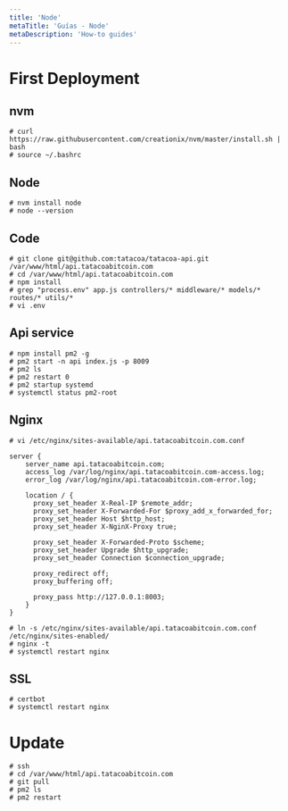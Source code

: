 ```yaml
---
title: 'Node'
metaTitle: 'Guías - Node'
metaDescription: 'How-to guides'
---
```


# First Deployment

## nvm

    # curl https://raw.githubusercontent.com/creationix/nvm/master/install.sh | bash
    # source ~/.bashrc

## Node

    # nvm install node
    # node --version

## Code

    # git clone git@github.com:tatacoa/tatacoa-api.git /var/www/html/api.tatacoabitcoin.com
    # cd /var/www/html/api.tatacoabitcoin.com
    # npm install
    # grep "process.env" app.js controllers/* middleware/* models/* routes/* utils/*
    # vi .env

## Api service

    # npm install pm2 -g
    # pm2 start -n api index.js -p 8009
    # pm2 ls
    # pm2 restart 0
    # pm2 startup systemd
    # systemctl status pm2-root

## Nginx

    # vi /etc/nginx/sites-available/api.tatacoabitcoin.com.conf

    server {
        server_name api.tatacoabitcoin.com;
        access_log /var/log/nginx/api.tatacoabitcoin.com-access.log;
        error_log /var/log/nginx/api.tatacoabitcoin.com-error.log;

        location / {
          proxy_set_header X-Real-IP $remote_addr;
          proxy_set_header X-Forwarded-For $proxy_add_x_forwarded_for;
          proxy_set_header Host $http_host;
          proxy_set_header X-NginX-Proxy true;

          proxy_set_header X-Forwarded-Proto $scheme;
          proxy_set_header Upgrade $http_upgrade;
          proxy_set_header Connection $connection_upgrade;

          proxy_redirect off;
          proxy_buffering off;

          proxy_pass http://127.0.0.1:8003;
        }
    }

    # ln -s /etc/nginx/sites-available/api.tatacoabitcoin.com.conf /etc/nginx/sites-enabled/
    # nginx -t
    # systemctl restart nginx

## SSL

    # certbot
    # systemctl restart nginx

# Update

    # ssh
    # cd /var/www/html/api.tatacoabitcoin.com
    # git pull
    # pm2 ls
    # pm2 restart
